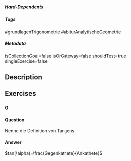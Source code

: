 ##### Hard-Dependents 

##### Tags 
#grundlagenTrigonometrie
#abiturAnalytischeGeometrie
##### Metadata 
isCollectionGoal=false
isOrGateway=false
shouldTest=true
singleExercise=false
## Description 
 
## Exercises 
### 0 
#### Question 
Nenne die Definition von Tangens.
#### Answer 
$tan(\alpha)=\frac{Gegenkathete}{Ankathete}$
